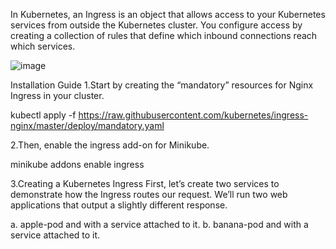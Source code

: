 In Kubernetes, an Ingress is an object that allows access to your Kubernetes services from outside the Kubernetes cluster. You configure access by creating a collection of 
rules that define which inbound connections reach which services.


![image](https://github.com/user-attachments/assets/7c6cf200-de56-4b73-95e0-5e3477bbe2e7)


Installation Guide
1.Start by creating the “mandatory” resources for Nginx Ingress in your cluster.

kubectl apply -f https://raw.githubusercontent.com/kubernetes/ingress-nginx/master/deploy/mandatory.yaml


2.Then, enable the ingress add-on for Minikube.

minikube addons enable ingress


3.Creating a Kubernetes Ingress
First, let’s create two services to demonstrate how the Ingress routes our request. We’ll run two web applications that output a slightly different response.

a. apple-pod and with a service attached to it. 
b. banana-pod and with a service attached to it. 




